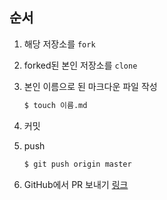 
## 순서

1. 해당 저장소를 `fork`

2. forked된 본인 저장소를 `clone` 

3. 본인 이름으로 된 마크다운 파일 작성 
   ```bash
   $ touch 이름.md
   ```
   
4. 커밋

5. push
    ```bash
    $ git push origin master
    ```
    
6. GitHub에서 PR 보내기 [링크](https://docs.github.com/en/github/collaborating-with-pull-requests/proposing-changes-to-your-work-with-pull-requests/creating-a-pull-request-from-a-fork)
